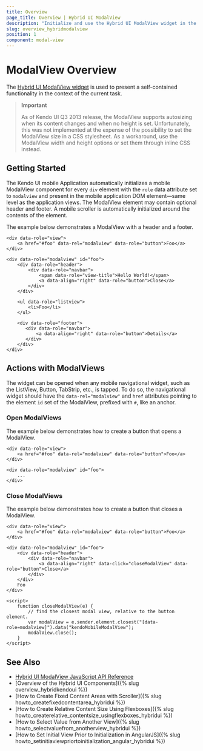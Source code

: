 ```yaml
---
title: Overview
page_title: Overview | Hybrid UI ModalView
description: "Initialize and use the Hybrid UI ModalView widget in the Kendo UI framework."
slug: overview_hybridmodalview
position: 1
component: modal-view
---
```


# ModalView Overview

The [Hybrid UI ModalView widget](https://demos.telerik.com/kendo-ui/m/index#modalview/index) is used to present a self-contained functionality in the context of the current task.

> **Important**
>
> As of Kendo UI Q3 2013 release, the ModalView supports autosizing when its content changes and when no height is set. Unfortunately, this was not implemented at the expense of the possibility to set the ModalView size in a CSS stylesheet. As a workaround, use the ModalView width and height options or set them through inline CSS instead.

## Getting Started

The Kendo UI mobile Application automatically initializes a mobile ModalView component for every `div` element with the `role` data attribute set to `modalview` and present in the mobile application DOM element&mdash;same level as the application views. The ModalView element may contain optional header and footer. A mobile scroller is automatically initialized around the contents of the element.

The example below demonstrates a ModalView with a header and a footer.



    <div data-role="view">
        <a href="#foo" data-rel="modalview" data-role="button">Foo</a>
    </div>

    <div data-role="modalview" id="foo">
        <div data-role="header">
            <div data-role="navbar">
                <span data-role="view-title">Hello World!</span>
                <a data-align="right" data-role="button">Close</a>
            </div>
        </div>

        <ul data-role="listview">
            <li>Foo</li>
        </ul>

        <div data-role="footer">
           <div data-role="navbar">
               <a data-align="right" data-role="button">Details</a>
           </div>
        </div>
    </div>

## Actions with ModalViews

The widget can be opened when any mobile navigational widget, such as the ListView, Button, TabStrip, etc., is tapped. To do so, the navigational widget should have the `data-rel="modalview"` and `href` attributes pointing to the element `id` set of the ModalView, prefixed with `#`, like an anchor.

### Open ModalViews

The example below demonstrates how to create a button that opens a ModalView.



    <div data-role="view">
        <a href="#foo" data-rel="modalview" data-role="button">Foo</a>
    </div>

    <div data-role="modalview" id="foo">
        ...
    </div>

### Close ModalViews

The example below demonstrates how to create a button that closes a ModalView.



    <div data-role="view">
        <a href="#foo" data-rel="modalview" data-role="button">Foo</a>
    </div>

    <div data-role="modalview" id="foo">
        <div data-role="header">
            <div data-role="navbar">
                <a data-align="right" data-click="closeModalView" data-role="button">Close</a>
            </div>
        </div>
        Foo
    </div>

    <script>
        function closeModalView(e) {
            // find the closest modal view, relative to the button element.
            var modalView = e.sender.element.closest("[data-role=modalview]").data("kendoMobileModalView");
            modalView.close();
        }
    </script>

## See Also

* [Hybrid UI ModalView JavaScript API Reference](/api/javascript/mobile/ui/modalview)
* [Overview of the Hybrid UI Components]({% slug overview_hybridkendoui %})
* [How to Create Fixed Content Areas with Scroller]({% slug howto_createfixedcontentarea_hybridui %})
* [How to Create Relative Content Size Using Flexboxes]({% slug howto_createrelative_contentsize_usingflexboxes_hybridui %})
* [How to Select Value from Another View]({% slug howto_selectvaluefrom_anotherview_hybridui %})
* [How to Set Initial View Prior to Initialization in AngularJS]({% slug howto_setinitiaviewpriortoinitialization_angular_hybridui %})
